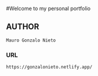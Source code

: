 #Welcome to my personal portfolio

## AUTHOR
```
Mauro Gonzalo Nieto
```

### URL
```
https://gonzalonieto.netlify.app/
```

